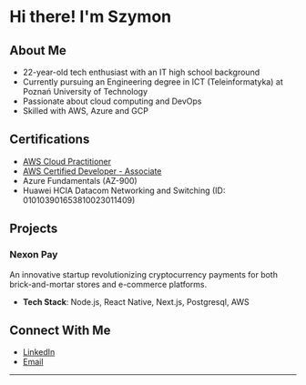 # Hi there! I'm Szymon

## About Me
- 22-year-old tech enthusiast with an IT high school background
- Currently pursuing an Engineering degree in ICT (Teleinformatyka) at Poznań University of Technology
- Passionate about cloud computing and DevOps
- Skilled with AWS, Azure and GCP

## Certifications
- [AWS Cloud Practitioner](https://cp.certmetrics.com/amazon/en/public/verify/credential/4efb942c37414efa827816f18c3d38c6)
- [AWS Certified Developer - Associate](https://cp.certmetrics.com/amazon/en/public/verify/credential/8b3fc95785d0454f95b9125ba6b4c07e)
- Azure Fundamentals (AZ-900)
- Huawei HCIA Datacom Networking and Switching (ID: 010103901653810023011409)

## Projects

### Nexon Pay
An innovative startup revolutionizing cryptocurrency payments for both brick-and-mortar stores and e-commerce platforms.
- **Tech Stack**: Node.js, React Native, Next.js, Postgresql, AWS

## Connect With Me

- [LinkedIn](https://www.linkedin.com/in/dinozar/)
- [Email](sz.tomczak@hotmail.com)

---
